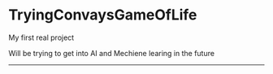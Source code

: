 # TryingConvaysGameOfLife

My first real project 

Will be trying to get into AI and Mechiene learing in the future 

------------------------------------------------------------------
